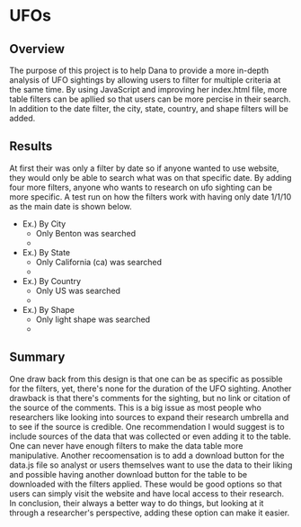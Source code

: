 # UFOs

## Overview
The purpose of this project is to help Dana to provide a more in-depth analysis of UFO sightings by allowing users to filter for multiple criteria at the same time. By using JavaScript and improving her index.html file, more table filters can be apllied so that users can be more percise in their search. In addition to the date filter, the city, state, country, and shape filters will be added.


## Results
At first their was only a filter by date so if anyone wanted to use website, they would only be able to search what was on that specific date. By adding four more filters, anyone who wants to research on ufo sighting can be more specific. A test run on how the filters work with having only date 1/1/10 as the main date is shown below.

- Ex.) By City
  - Only Benton was searched
  - 
- Ex.) By State
  - Only California (ca) was searched
  - 
- Ex.) By Country
  - Only US was searched
  - 
- Ex.) By Shape
  - Only light shape was searched
  - 

## Summary
One draw back from this design is that one can be as specific as possible for the filters, yet, there's none for the duration of the UFO sighting. Another drawback is that there's comments for the sighting, but no link or citation of the source of the comments. This is a big issue as most people who researchers like looking into sources to expand their research umbrella and to see if the source is credible. One recommendation I would suggest is to include sources of the data that was collected or even adding it to the table. One can never have enough filters to make the data table more manipulative. Another recoomensation is to add a download button for the data.js file so analyst or users themselves want to use the data to their liking and possible having another download button for the table to be downloaded with the filters applied. These would be good options so that users can simply visit the website and have local access to their research. In conclusion, their always a better way to do things, but looking at it through a researcher's perspective, adding these option can make it easier.
